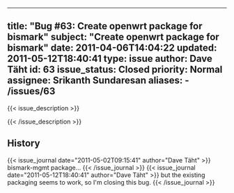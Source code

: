 
---
title: "Bug #63: Create openwrt package for bismark"
subject: "Create openwrt package for bismark"
date: 2011-04-06T14:04:22
updated: 2011-05-12T18:40:41
type: issue
author: Dave Täht
id: 63
issue_status: Closed
priority: Normal
assignee: Srikanth Sundaresan
aliases:
    - /issues/63
---

{{< issue_description >}}



{{< /issue_description >}}

## History
{{< issue_journal date="2011-05-02T09:15:41" author="Dave Täht" >}}
bismark-mgmt package...
{{< /issue_journal >}}
{{< issue_journal date="2011-05-12T18:40:41" author="Dave Täht" >}}
but the existing packaging seems to work, so I'm closing this bug.
{{< /issue_journal >}}

